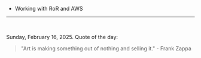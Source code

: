 - Working with RoR and AWS

---

<br>

<!-- quote_marker -->
Sunday, February 16, 2025. Quote of the day:

> "Art is making something out of nothing and selling it." - Frank Zappa
